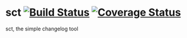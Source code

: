 # sct [![Build Status](https://travis-ci.org/bzumhagen/sct.svg?branch=master)](https://travis-ci.org/bzumhagen/sct) [![Coverage Status](https://coveralls.io/repos/github/bzumhagen/sct/badge.svg)](https://coveralls.io/github/bzumhagen/sct)
sct, the simple changelog tool
